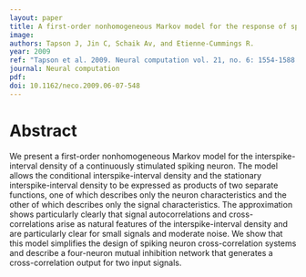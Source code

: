```yaml
---
layout: paper
title: A first-order nonhomogeneous Markov model for the response of spiking neurons stimulated by small phase-continuous signals
image:
authors: Tapson J, Jin C, Schaik Av, and Etienne-Cummings R.
year: 2009
ref: "Tapson et al. 2009. Neural computation vol. 21, no. 6: 1554-1588."
journal: Neural computation
pdf:
doi: 10.1162/neco.2009.06-07-548
---
```


# Abstract
We present a first-order nonhomogeneous Markov model for the interspike-interval density of a continuously stimulated spiking neuron. The model allows the conditional interspike-interval density and the stationary interspike-interval density to be expressed as products of two separate functions, one of which describes only the neuron characteristics and the other of which describes only the signal characteristics. The approximation shows particularly clearly that signal autocorrelations and cross-correlations arise as natural features of the interspike-interval density and are particularly clear for small signals and moderate noise. We show that this model simplifies the design of spiking neuron cross-correlation systems and describe a four-neuron mutual inhibition network that generates a cross-correlation output for two input signals.
